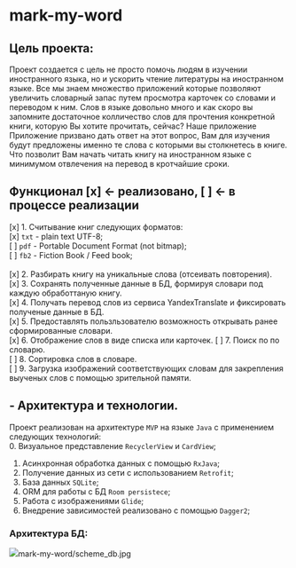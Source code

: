 # mark-my-word

## Цель проекта:</br>
Проект создается с цель не просто помочь  людям в изучении иностранного языка, но и ускорить чтение литературы на иностранном языке.
Все мы знаем множество приложений которые позволяют увеличить словарный запас путем просмотра карточек со словами и переводом к ним. Слов в языке довольно много и как скоро вы запомните достаточное колличество слов для прочтения конкретной книги, которую Вы хотите прочитать, сейчас?
Наше приложение Приложение призвано дать ответ на этот вопрос, Вам для изучения будут предложены именно те слова с которыми вы столкнетесь в книге. Что позволит Вам начать читать книгу на иностранном языке с минимумом отвлечения на перевод в кротчайшие сроки.

## Функционал [x] <- реализовано, [ ] <- в процессе реализации
[x] 1. Считывание книг следующих форматов:</br>
[x] `txt` - plain text UTF-8;</br>
[ ] `pdf` - Portable Document Format (not bitmap);</br>
[ ] `fb2` - Fiction Book / Feed book;</br>
</br>
[x] 2. Разбирать книгу на уникальные слова (отсеивать повторения).</br>
[x] 3. Сохранять полученные данные в БД, формируя словари под каждую обработтаную книгу.</br>
[x] 4. Получать перевод слов из сервиса YandexTranslate и фиксировать полученые данные в БД.</br>
[x] 5. Предоставлять пользльзователю возможность открывать ранее сформированные словари.</br>
[x] 6. Отображение слов в виде списка или карточек.
[ ] 7. Поиск по по словарю.</br>
[ ] 8. Сортировка слов в словаре.</br>
[ ] 9. Загрузка изображений соответствующих словам для закрепления выученых слов с помощью зрительной памяти.</br>

## - Архитектура и технологии.
Проект реализован на архитектуре `MVP` на языке `Java` с применением следующих технологий:</br>
0. Визуальное представление `RecyclerView` и `CardView`;</br>
1. Асинхронная обработка данных с помощью `RxJava`;</br>
2. Получение данных из сети с использованием `Retrofit`;</br>
3. База данных `SQLite`;</br>
4. ORM для работы с БД `Room persistece`;</br>
5. Работа с изображениями `Glide`;</br>
6. Внедрение зависимостей реализовано с помощью `Dagger2`;</br>

### Архитектура БД:<br>
<image src="https://github.com/geeksploit/mark-my-word/blob/master/scheme_db.jpg?raw=true">mark-my-word/scheme_db.jpg</image>
